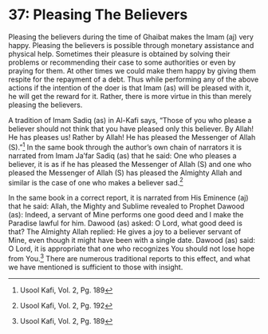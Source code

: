 37: Pleasing The Believers
==========================

Pleasing the believers during the time of Ghaibat makes the Imam (aj)
very happy. Pleasing the believers is possible through monetary
assistance and physical help. Sometimes their pleasure is obtained by
solving their problems or recommending their case to some authorities or
even by praying for them. At other times we could make them happy by
giving them respite for the repayment of a debt. Thus while performing
any of the above actions if the intention of the doer is that Imam (as)
will be pleased with it, he will get the reward for it. Rather, there is
more virtue in this than merely pleasing the believers.

A tradition of Imam Sadiq (as) in Al-Kafi says, “Those of you who please
a believer should not think that you have pleased only this believer. By
Allah! He has pleases us! Rather by Allah! He has pleased the Messenger
of Allah (S).”[^1] In the same book through the author’s own chain of
narrators it is narrated from Imam Ja’far Sadiq (as) that he said: One
who pleases a believer, it is as if he has pleased the Messenger of
Allah (S) and one who pleased the Messenger of Allah (S) has pleased the
Almighty Allah and similar is the case of one who makes a believer
sad.[^2]

In the same book in a correct report, it is narrated from His Eminence
(aj) that he said: Allah, the Mighty and Sublime revealed to Prophet
Dawood (as): Indeed, a servant of Mine performs one good deed and I make
the Paradise lawful for him. Dawood (as) asked: O Lord, what good deed
is that? The Almighty Allah replied: He gives a joy to a believer
servant of Mine, even though it might have been with a single date.
Dawood (as) said: O Lord, it is appropriate that one who recognizes You
should not lose hope from You.[^3] There are numerous traditional
reports to this effect, and what we have mentioned is sufficient to
those with insight.

[^1]: Usool Kafi, Vol. 2, Pg. 189

[^2]: Usool Kafi, Vol. 2, Pg. 192

[^3]: Usool Kafi, Vol. 2, Pg. 189


